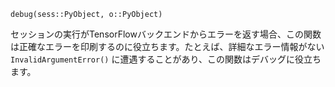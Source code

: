 ```
debug(sess::PyObject, o::PyObject)
```

セッションの実行がTensorFlowバックエンドからエラーを返す場合、この関数は正確なエラーを印刷するのに役立ちます。たとえば、詳細なエラー情報がない `InvalidArgumentError()` に遭遇することがあり、この関数はデバッグに役立ちます。
